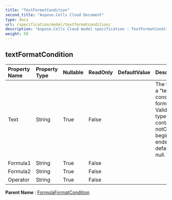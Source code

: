 ```yaml
---
title: "TextFormatCondition"
second_title: "Aspose.Cells Cloud Document"
type: docs
url: /specification/model/textformatcondition/
description: "Aspose.Cells Cloud model specification : TextFormatCondition. Effortlessly handle Excel and other spreadsheet documents with features like opening, generating, editing, splitting, merging, comparing, and converting."
weight: 50
---
```


## **textFormatCondition**

 

| Property Name | Property Type | Nullable |  ReadOnly | DefaultValue | Description | 
| :- | :- | :- |:- |  :- | :- |
| Text | String | True |  False |  | The text value in a "text contains" conditional formatting rule. Valid only                for type = containsText, notContainsText, beginsWith and endsWith.  The default                value is null. |  
| Formula1 | String | True |  False |  |  |  
| Formula2 | String | True |  False |  |  |  
| Operator | String | True |  False |  |  |  

**Parent Name** : [FormulaFormatCondition](formulaformatcondition)

